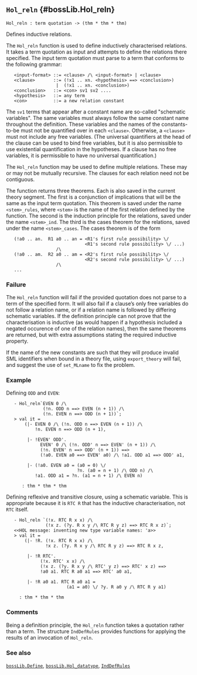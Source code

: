 ## `Hol_reln` {#bossLib.Hol_reln}


```
Hol_reln : term quotation -> (thm * thm * thm)
```



Defines inductive relations.


The `Hol_reln` function is used to define inductively characterised
relations.  It takes a term quotation as input and attempts to define
the relations there specified.  The input term quotation must parse to
a term that conforms to the following grammar:
    
       <input-format> ::= <clause> /\ <input-format> | <clause>
       <clause>       ::= (!x1 .. xn. <hypothesis> ==> <conclusion>)
                       |  (!x1 .. xn. <conclusion>)
       <conclusion>   ::= <con> sv1 sv2 ....
       <hypothesis>   ::= any term
       <con>          ::= a new relation constant
    
The `sv1` terms that appear after a constant name are
so-called "schematic variables".  The same variables must always
follow the same constant name throughout the definition.  These
variables and the names of the constants-to-be must not be quantified
over in each `<clause>`.  Otherwise, a `<clause>` must not include any
free variables.  (The universal quantifiers at the head of the clause
can be used to bind free variables, but it is also permissible to use
existential quantification in the hypotheses.  If a clause has no free
variables, it is permissible to have no universal quantification.)

The `Hol_reln` function may be used to define multiple relations.
These may or may not be mutually recursive.  The clauses for each
relation need not be contiguous.

The function returns three theorems.  Each is also saved in the
current theory segment.  The first is a conjunction of implications
that will be the same as the input term quotation.  This theorem is
saved under the name `<stem>_rules`, where `<stem>` is the name of the
first relation defined by the function.  The second is the induction
principle for the relations, saved under the name `<stem>_ind`.  The
third is the cases theorem for the relations, saved under the name
`<stem>_cases`.  The cases theorem is of the form
    
       (!a0 .. an.  R1 a0 .. an = <R1's first rule possibility> \/
                                  <R1's second rule possibility> \/ ...)
                       /\
       (!a0 .. am.  R2 a0 .. am = <R2's first rule possibility> \/
                                  <R2's second rule possibility> \/ ...)
                       /\
       ...
    



### Failure

The `Hol_reln` function will fail if the provided quotation does not
parse to a term of the specified form.  It will also fail if a
clause’s only free variables do not follow a relation name, or if a
relation name is followed by differing schematic variables.  If the
definition principle can not prove that the characterisation is
inductive (as would happen if a hypothesis included a negated
occurence of one of the relation names), then the same theorems are
returned, but with extra assumptions stating the required inductive
property.

If the name of the new constants are such that they will produce
invalid SML identifiers when bound in a theory file, using
`export_theory` will fail, and suggest the use of `set_MLname` to fix
the problem.

### Example

Defining `ODD` and `EVEN`:
    
       - Hol_reln`EVEN 0 /\
                  (!n. ODD n ==> EVEN (n + 1)) /\
                  (!n. EVEN n ==> ODD (n + 1))`;
       > val it =
           (|- EVEN 0 /\ (!n. ODD n ==> EVEN (n + 1)) /\
               !n. EVEN n ==> ODD (n + 1),
    
            |- !EVEN' ODD'.
                 EVEN' 0 /\ (!n. ODD' n ==> EVEN' (n + 1)) /\
                 (!n. EVEN' n ==> ODD' (n + 1)) ==>
                 (!a0. EVEN a0 ==> EVEN' a0) /\ !a1. ODD a1 ==> ODD' a1,
    
            |- (!a0. EVEN a0 = (a0 = 0) \/
                               ?n. (a0 = n + 1) /\ ODD n) /\
               !a1. ODD a1 = ?n. (a1 = n + 1) /\ EVEN n)
    
          : thm * thm * thm
    
Defining reflexive and transitive closure, using a schematic
variable.  This is appropriate because it is `RTC R` that has the
inductive characterisation, not `RTC` itself.
    
       - Hol_reln `(!x. RTC R x x) /\
                   (!x z. (?y. R x y /\ RTC R y z) ==> RTC R x z)`;
       <<HOL message: inventing new type variable names: 'a>>
       > val it =
           (|- !R. (!x. RTC R x x) /\
                   !x z. (?y. R x y /\ RTC R y z) ==> RTC R x z,
    
            |- !R RTC'.
                 (!x. RTC' x x) /\
                 (!x z. (?y. R x y /\ RTC' y z) ==> RTC' x z) ==>
                 !a0 a1. RTC R a0 a1 ==> RTC' a0 a1,
    
            |- !R a0 a1. RTC R a0 a1 =
                           (a1 = a0) \/ ?y. R a0 y /\ RTC R y a1)
    
         : thm * thm * thm
    

### Comments

Being a definition principle, the `Hol_reln` function takes a
quotation rather than a term. The structure `IndDefRules` provides functions
for applying the results of an invocation of `Hol_reln`.

### See also

[`bossLib.Define`](#bossLib.Define), [`bossLib.Hol_datatype`](#bossLib.Hol_datatype), [`IndDefRules`](#IndDefRules)

